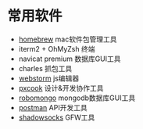 # 常用软件
- [homebrew](https://brew.sh/index_zh-cn.html) mac软件包管理工具
- iterm2 + OhMyZsh 终端
- navicat premium 数据库GUI工具
- charles 抓包工具
- [webstorm](http://www.jetbrains.com/webstorm/) js编辑器
- [pxcook](http://www.fancynode.com.cn/pxcook/) 设计&开发协作工具
- [robomongo](https://robomongo.org) mongodb数据库GUI工具
- [postman](https://www.getpostman.com/) API开发工具
- [shadowsocks](https://github.com/shadowsocks) GFW工具
